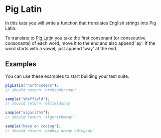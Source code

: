 # Pig Latin

In this kata you will write a function that translates English strings into Pig Latin.

To translate to [Pig Latin](https://en.wikipedia.org/wiki/Pig_Latin) you take the first consonant (or consecutive consonants) of each word, move it to the end and also append 'ay'. If the word starts with a vowel, just append 'way' at the end.

## Examples

You can use these examples to start building your test suite.

```js
pigLatin("northcoders");
// should return 'orthcodersnay'
```

```js
sample("sheffield");
// should return 'effieldshay'
```

```js
sample("algorithm");
// should return 'algorithmway'
```

```js
sample("keep on coding");
// should return 'eepkay onway odingcay'
```
